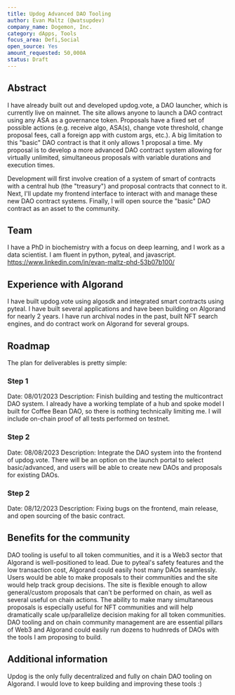 ```yaml
---
title: Updog Advanced DAO Tooling
author: Evan Maltz (@watsupdev)
company_name: Dogemon, Inc.
category: dApps, Tools
focus_area: Defi,Social
open_source: Yes
amount_requested: 50,000A
status: Draft
---
```


## Abstract
I have already built out and developed updog.vote, a DAO launcher, which is currently live on mainnet. The site allows anyone to launch a DAO contract 
using any ASA as a governance token. Proposals have a fixed set of possible actions (e.g. receive algo, ASA(s), change vote threshold, change proposal 
fees, call a foreign app with custom args, etc.).  A big limitation to this "basic" DAO contract is that it only allows 1 proposal a time. My proposal
is to develop a more advanced DAO contract system allowing for virtually unlimited, simultaneous proposals with variable durations and execution times. 

Development will first involve creation of a system of smart of contracts with a central hub (the "treasury") and proposal contracts that connect to it.
Next, I'll update my frontend interface to interact with and manage these new DAO contract systems. Finally, I will open source the "basic" DAO contract 
as an asset to the community. 

## Team
I have a PhD in biochemistry with a focus on deep learning, and I work as a data scientist. I am fluent in python, pyteal, and javascript. 
https://www.linkedin.com/in/evan-maltz-phd-53b07b100/

## Experience with Algorand
I have built updog.vote using algosdk and integrated smart contracts using pyteal. I have built several applications and have been building
on Algorand for nearly 2 years. I have run archival nodes in the past, built NFT search engines, and do contract work on Algorand for several 
groups.

## Roadmap
The plan for deliverables is pretty simple:

### Step 1
Date: 08/01/2023
Description: Finish building and testing the multicontract DAO system. I already have a working template of a hub and spoke model I built for
Coffee Bean DAO, so there is nothing technically limiting me. I will include on-chain proof of all tests performed on testnet.

### Step 2 
Date: 08/08/2023
Description: Integrate the DAO system into the frontend of updog.vote. There will be an option on the launch portal to select basic/advanced, 
and users will be able to create new DAOs and proposals for existing DAOs.

### Step 2 
Date: 08/12/2023
Description: Fixing bugs on the frontend, main release, and open sourcing of the basic contract.

## Benefits for the community
DAO tooling is useful to all token communities, and it is a Web3 sector that Algorand is well-positioned to lead. Due to pyteal's safety features 
and the low transaction cost, Algorand could easily host many DAOs seamlessly. Users would be able to make proposals to their communities and the 
site would help track group decisions. The site is flexible enough to allow general/custom proposals that can't be performed on chain, as well as 
several useful on chain actions. The ability to make many simultaneous proposals is especially useful for NFT communities and will help dramatically
scale up/parallelize decision making for all token communities. DAO tooling and on chain community management are are essential pillars of Web3 and 
Algorand could easily run dozens to hudnreds of DAOs with the tools I am proposing to build.  

## Additional information
Updog is the only fully decentralized and fully on chain DAO tooling on Algorand. I would love to keep building and improving these tools :)
